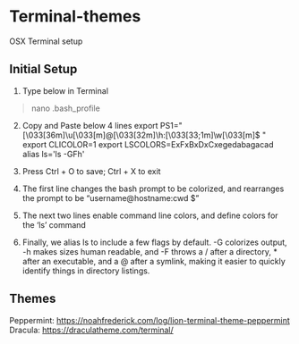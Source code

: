 # Terminal-themes
OSX Terminal setup

## Initial Setup
1. Type below in Terminal
> nano .bash_profile

2. Copy and Paste below 4 lines
export PS1="\[\033[36m\]\u\[\033[m\]@\[\033[32m\]\h:\[\033[33;1m\]\w\[\033[m\]\$ "
export CLICOLOR=1
export LSCOLORS=ExFxBxDxCxegedabagacad
alias ls='ls -GFh'

3. Press Ctrl + O to save; Ctrl + X to exit

4. The first line changes the bash prompt to be colorized, and rearranges the prompt to be “username@hostname:cwd $”

5. The next two lines enable command line colors, and define colors for the ‘ls’ command

6. Finally, we alias ls to include a few flags by default. -G colorizes output, -h makes sizes human readable, and -F throws a / after a directory, * after an executable, and a @ after a symlink, making it easier to quickly identify things in directory listings.


## Themes
Peppermint: https://noahfrederick.com/log/lion-terminal-theme-peppermint
Dracula: https://draculatheme.com/terminal/


